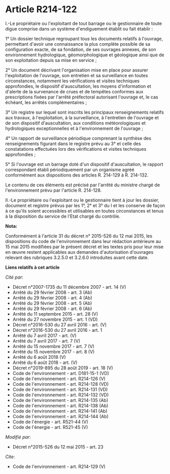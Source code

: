 # Article R214-122

I.-Le propriétaire ou l'exploitant de tout barrage ou le gestionnaire de toute digue comprise dans un système d'endiguement
établit ou fait établir : 

1° Un dossier technique regroupant tous les documents relatifs à l'ouvrage, permettant d'avoir une connaissance la plus
complète possible de sa configuration exacte, de sa fondation, de ses ouvrages annexes, de son environnement hydrologique,
géomorphologique et géologique ainsi que de son exploitation depuis sa mise en service ; 

2° Un document décrivant l'organisation mise en place pour assurer l'exploitation de l'ouvrage, son entretien et sa
surveillance en toutes circonstances, notamment les vérifications et visites techniques approfondies, le dispositif
d'auscultation, les moyens d'information et d'alerte de la survenance de crues et de tempêtes conformes aux prescriptions
fixées par l'arrêté préfectoral autorisant l'ouvrage et, le cas échéant, les arrêtés complémentaires ; 

3° Un registre sur lequel sont inscrits les principaux renseignements relatifs aux travaux, à l'exploitation, à la
surveillance, à l'entretien de l'ouvrage et de son dispositif d'auscultation, aux conditions météorologiques et hydrologiques
exceptionnelles et à l'environnement de l'ouvrage ; 

4° Un rapport de surveillance périodique comprenant la synthèse des renseignements figurant dans le registre prévu au 3° et
celle des constatations effectuées lors des vérifications et visites techniques approfondies ; 

5° Si l'ouvrage est un barrage doté d'un dispositif d'auscultation, le rapport correspondant établi périodiquement par un
organisme agréé conformément aux dispositions des articles R. 214-129 à R. 214-132. 

Le contenu de ces éléments est précisé par l'arrêté du ministre chargé de l'environnement prévu par l'article R. 214-128. 

II.-Le propriétaire ou l'exploitant ou le gestionnaire tient à jour les dossier, document et registre prévus par les 1°, 2°
et 3° du I et les conserve de façon à ce qu'ils soient accessibles et utilisables en toutes circonstances et tenus à la
disposition du service de l'Etat chargé du contrôle.

**Nota:**

Conformément à l'article 31 du décret n° 2015-526 du 12 mai 2015, les dispositions du code de l'environnement dans leur
rédaction antérieure au 15 mai 2015 modifiées par le présent décret et les textes pris pour leur mise en œuvre restent
applicables aux demandes d'autorisation d'ouvrages relevant des rubriques 3.2.5.0 et 3.2.6.0 introduites avant cette date.

**Liens relatifs à cet article**

_Cité par_:

  - Décret n°2007-1735 du 11 décembre 2007 - art. 14 (V)
  - Arrêté du 29 février 2008 - art. 3 (Ab)
  - Arrêté du 29 février 2008 - art. 4 (Ab)
  - Arrêté du 29 février 2008 - art. 5 (Ab)
  - Arrêté du 29 février 2008 - art. 6 (Ab)
  - Arrêté du 11 septembre 2015 - art. 28 (V)
  - Arrêté du 27 novembre 2015 - art. 1 (VD)
  - Décret n°2016-530 du 27 avril 2016 - art. (V)
  - Décret n°2016-530 du 27 avril 2016 - art. 1
  - Arrêté du 7 avril 2017 - art. (V)
  - Arrêté du 7 avril 2017 - art. 7 (V)
  - Arrêté du 15 novembre 2017 - art. 7 (V)
  - Arrêté du 15 novembre 2017 - art. 8 (V)
  - Arrêté du 6 août 2018 (V)
  - Arrêté du 6 août 2018 - art. (V)
  - Décret n°2019-895 du 28 août 2019 - art. 18 (V)
  - Code de l'environnement - art. D181-15-1 (VD)
  - Code de l'environnement - art. R214-126 (V)
  - Code de l'environnement - art. R214-128 (VD)
  - Code de l'environnement - art. R214-131 (VD)
  - Code de l'environnement - art. R214-132 (VD)
  - Code de l'environnement - art. R214-135 (Ab)
  - Code de l'environnement - art. R214-138 (Ab)
  - Code de l'environnement - art. R214-141 (Ab)
  - Code de l'environnement - art. R214-144 (Ab)
  - Code de l'énergie - art. R521-44 (V)
  - Code de l'énergie - art. R521-45 (V)

_Modifié par_:

  - Décret n°2015-526 du 12 mai 2015 - art. 23

_Cite_:

  - Code de l'environnement - art. R214-129 (V)
